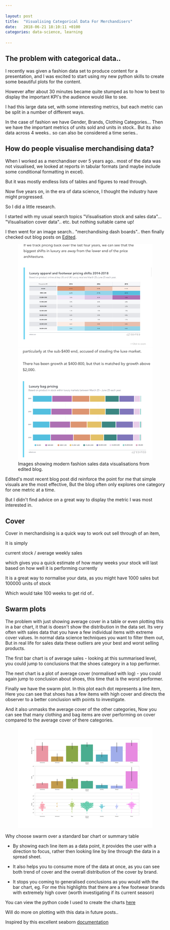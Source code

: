 ```yaml
---

layout: post
title:  "Visualising Categorical Data For Merchandisers"
date:   2018-06-21 18:10:11 +0100
categories: data-science, learning

---
```

## The problem with categorical data..  

I recently was given a fashion data set to produce content for a presentation, and I was excited to start using my new python skills to create some beautiful plots for the content. 

However after about 30 minutes became quite stumped as to how to best to display the important KPI's the audience would like to see. 

I had this large data set,  with some interesting metrics, but each metric can be split in a number of different ways. 

In the case of fashion we have Gender, Brands, Clothing Categories... 
Then we have the important metrics of units sold and units in stock.. 
But its also data across 4 weeks.. so can also be considered a time series.. 

## How do people visualise merchandising data? 

When I worked as a merchandiser over 5 years ago.. most of the data was not visualised, we looked at reports in tabular formats 
(and maybe include some conditional formatting in excel).

But it was mostly endless lists of tables and figures to read through. 

Now five years on, in the era of data science,  I thought the industry have might progressed. 

So I did a little research. 

I started with my usual search topics "Visualisation stock and sales data"... "Visualisation cover data".. etc. but nothing suitable came up! 

I then went for an image search.. "merchandising dash boards".. then finally checked out blog posts on [Edited](https://edited.com/blog). 

<figure class="half">
    <a href="/images/edited1.png"><img src="/images/edited1.png"></a>
    <a href="/images/edited2.png"><img src="/images/edited2.png"></a>
    <figcaption>Images showing modern fashion sales data visualisations from edited blog.</figcaption>
</figure>

Edited's most recent blog post did reinforce the point for me that simple visuals are the most effective, 
But the blog often only explores one category for one metric at a time. 

But I didn't find advice on a great way to display the metric I was most interested in. 


## Cover 

Cover in merchandising is a quick way to work out sell through of an item, 

It is simply 

current stock / average weekly sales 

which gives you a quick estimate of how many weeks your stock will last based on how well it is performing currently

It is a great way to normalise your data, as you might have 1000 sales but 100000 units of stock 

Which would take 100 weeks to get rid of.. 


## Swarm plots

The problem with just showing average cover in a table or even plotting this in a bar chart, it that is doesn't show the distribution in the data set.
Its very often with sales data that you have a few individual items with extreme cover values. 
In normal data science techniques you want to filter them out, But in real life for sales data these outliers are your best and worst selling products. 

The first bar chart is of average sales - looking at this summarised level, you could jump to conclusions that the shoes category in a top performer. 

The next chart is a plot of average cover (normalised with log) - you could again jump to conclusion about shoes, this time that is the worst performer. 

Finally we have the swarm plot. In this plot each dot represents a line item, Here you can see that shoes has a few items with high cover and directs the observer to a better conclusion with points to investigate.

And it also unmasks the average cover of the other categories, Now you can see that many clothing and bag items are over performing on cover compared to the average cover of there categories. 

<figure>
	<a href="/images/swarm.png"><img src="/images/swarm.png"></a>
</figure>

Why choose swarm over a standard bar chart or summary table

* By showing each line item as a data point, it provides the user with a direction to focus, rather then looking line by line through the data in a spread sheet. 

* It also helps you to consume more of the data at once, as you can see both trend of cover and the overall distribution of the cover by brand. 

* It stops you coming to generalised conclusions as you would with the bar chart, eg. For me this highlights that there are a few footwear brands with extremely high cover (worth investigating if its current season) 


You can view the python code I used to create the charts [here](https://www.kaggle.com/ucandotherobot/swarmplots-for-fashion-cover-data)

Will do more on plotting with this data in future posts.. 

Inspired by this excellent seaborn [documentation](https://seaborn.pydata.org/tutorial/categorical.html)

